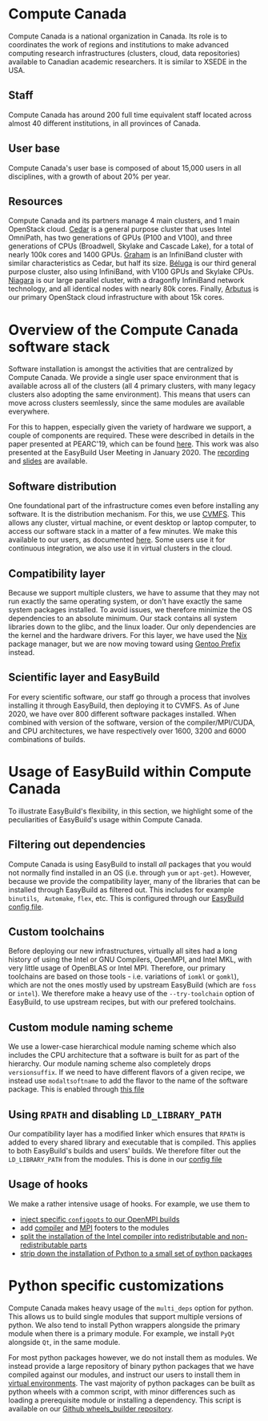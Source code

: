 # Compute Canada
Compute Canada is a national organization in Canada. Its role is to coordinates the work of regions and institutions to make advanced computing research infrastructures (clusters, cloud, data repositories) available to Canadian academic researchers. It is similar to XSEDE in the USA. 

## Staff
Compute Canada has around 200 full time equivalent staff located across almost 40 different institutions, in all provinces of Canada. 

## User base 
Compute Canada's user base is composed of about 15,000 users in all disciplines, with a growth of about 20% per year. 

## Resources 
Compute Canada and its partners manage 4 main clusters, and 1 main OpenStack cloud. [Cedar](https://docs.computecanada.ca/wiki/Cedar) is a general purpose cluster that uses Intel OmniPath, has two generations of GPUs (P100 and V100), and three generations of CPUs (Broadwell, Skylake and Cascade Lake), for a total of nearly 100k cores and 1400 GPUs. [Graham](https://docs.computecanada.ca/wiki/Graham) is an InfiniBand cluster with similar characteristics as Cedar, but half its size. [Béluga](https://docs.computecanada.ca/wiki/B%C3%A9luga/en) is our third general purpose cluster, also using InfiniBand, with V100 GPUs and Skylake CPUs. [Niagara](https://docs.computecanada.ca/wiki/Niagara) is our large parallel cluster, with a dragonfly InfiniBand network technology, and all identical nodes with nearly 80k cores. Finally, [Arbutus](https://docs.computecanada.ca/wiki/Cloud_resources) is our primary OpenStack cloud infrastructure with about 15k cores. 

# Overview of the Compute Canada software stack
Software installation is amongst the activities that are centralized by Compute Canada. We provide a single user space environment that is available across all of the clusters (all 4 primary clusters, with many legacy clusters also adopting the same environment). This means that users can move across clusters seemlessly, since the same modules are available everywhere. 

For this to happen, especially given the variety of hardware we support, a couple of components are required. These were described in details in the paper presented at PEARC'19, which can be found [here](https://ssl.linklings.net/conferences/pearc/pearc19_program/views/includes/files/pap139s3-file1.pdf). This work was also presented at the EasyBuild User Meeting in January 2020. The [recording](https://www.youtube.com/watch?v=_0j5Shuf2uE) and [slides](https://users.ugent.be/~kehoste/eum20/eum20_03_maxime_computecanada.pdf) are available.

## Software distribution
One foundational part of the infrastructure comes even before installing any software. It is the distribution mechanism. For this, we use [CVMFS](https://cvmfs.readthedocs.io/en/stable/). This allows any cluster, virtual machine, or event desktop or laptop computer, to access our software stack in a matter of a few minutes. We make this available to our users, as documented [here](https://docs.computecanada.ca/wiki/Accessing_CVMFS). Some users use it for continuous integration, we also use it in virtual clusters in the cloud. 

## Compatibility layer
Because we support multiple clusters, we have to assume that they may not run exactly the same operating system, or don't have exactly the same system packages installed. To avoid issues, we therefore minimize the OS dependencies to an absolute minimum. Our stack contains all system libraries down to the glibc, and the linux loader. Our only dependencies are the kernel and the hardware drivers. For this layer, we have used the [Nix](https://github.com/NixOS/nix) package manager, but we are now moving toward using [Gentoo Prefix](https://wiki.gentoo.org/wiki/Project:Prefix) instead. 

## Scientific layer and EasyBuild
For every scientific software, our staff go through a process that involves installing it through EasyBuild, then deploying it to CVMFS. As of June 2020, we have over 800 different software packages installed. When combined with version of the software, version of the compiler/MPI/CUDA, and CPU architectures, we have respectively over 1600, 3200 and 6000 combinations of builds. 


# Usage of EasyBuild within Compute Canada
To illustrate EasyBuild's flexibility, in this section, we highlight some of the peculiarities of EasyBuild's usage within Compute Canada. 

## Filtering out dependencies
Compute Canada is using EasyBuild to install *all* packages that you would not normally find installed in an OS (i.e. through `yum` or `apt-get`). However, because we provide the compatibility layer, many of the libraries that can be installed through EasyBuild as filtered out. This includes for example `binutils`, ` Automake`, `flex`, etc. This is configured through our [EasyBuild config file](https://github.com/ComputeCanada/easybuild-computecanada-config/blob/605bbc14d9312049afa1937090d2ed0d64f8169c/config.cfg#L13). 

## Custom toolchains
Before deploying our new infrastructures, virtually all sites had a long history of using the Intel or GNU Compilers, OpenMPI, and Intel MKL, with very little usage of OpenBLAS or Intel MPI. Therefore, our primary toolchains are based on those tools - i.e. variations of `iomkl` or `gomkl`), which are not the ones mostly used by upstream EasyBuild (which are `foss` or `intel`). We therefore make a heavy use of the `--try-toolchain` option of EasyBuild, to use upstream recipes, but with our prefered toolchains.

## Custom module naming scheme
We use a lower-case hierarchical module naming scheme which also includes the CPU architecture that a software is built for as part of the hierarchy. Our module naming scheme also completely drops `versionsuffix`. If we need to have different flavors of a given recipe, we instead use `modaltsoftname` to add the flavor to the name of the software package. This is enabled through [this file](https://github.com/ComputeCanada/easybuild-computecanada-config/blob/master/SoftCCHierarchicalMNS.py)

## Using `RPATH` and disabling `LD_LIBRARY_PATH` 
Our compatibility layer has a modified linker which ensures that `RPATH` is added to every shared library and executable that is compiled. This applies to both EasyBuild's builds and users' builds. We therefore filter out the `LD_LIBRARY_PATH` from the modules. This is done in our [config file](https://github.com/ComputeCanada/easybuild-computecanada-config/blob/605bbc14d9312049afa1937090d2ed0d64f8169c/config.cfg#L15) 

## Usage of hooks
We make a rather intensive usage of hooks. For example, we use them to
* [inject specific `configopts` to our OpenMPI builds](https://github.com/ComputeCanada/easybuild-computecanada-config/blob/605bbc14d9312049afa1937090d2ed0d64f8169c/cc_hooks.py#L256)
* add [compiler](https://github.com/ComputeCanada/easybuild-computecanada-config/blob/605bbc14d9312049afa1937090d2ed0d64f8169c/cc_hooks.py#L460) and [MPI](https://github.com/ComputeCanada/easybuild-computecanada-config/blob/605bbc14d9312049afa1937090d2ed0d64f8169c/cc_hooks.py#L477) footers to the modules
* [split the installation of the Intel compiler into redistributable and non-redistributable parts](https://github.com/ComputeCanada/easybuild-computecanada-config/blob/605bbc14d9312049afa1937090d2ed0d64f8169c/cc_hooks.py#L485)
* [strip down the installation of Python to a small set of python packages](https://github.com/ComputeCanada/easybuild-computecanada-config/blob/605bbc14d9312049afa1937090d2ed0d64f8169c/cc_hooks.py#L578)

# Python specific customizations
Compute Canada makes heavy usage of the `multi_deps` option for python. This allows us to build single modules that support multiple versions of python. We also tend to install Python wrappers alongside the primary module when there is a primary module. For example, we install `PyQt` alongside `Qt`, in the same module. 

For most python packages however, we do not install them as modules. We instead provide a large repository of binary python packages that we have compiled against our modules, and instruct our users to install them in [virtual environments](https://docs.computecanada.ca/wiki/Python#Creating_and_using_a_virtual_environment). The vast majority of python packages can be built as python wheels with a common script, with minor differences such as loading a prerequisite module or installing a dependency. This script is available on our [Github wheels_builder repository](https://github.com/ComputeCanada/wheels_builder/).

